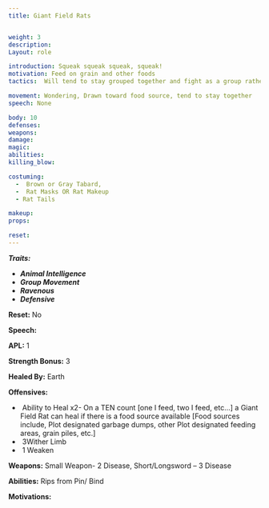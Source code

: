 ```yaml
---
title: Giant Field Rats


weight: 3
description: 
Layout: role

introduction: Squeak squeak squeak, squeak!
motivation: Feed on grain and other foods
tactics:  Will tend to stay grouped together and fight as a group rather than individuals, will not attack unless attacked first. Defensive

movement: Wondering, Drawn toward food source, tend to stay together
speech: None

body: 10
defenses: 
weapons: 
damage:
magic: 
abilities:
killing_blow: 

costuming: 
  -  Brown or Gray Tabard,  
  -  Rat Masks OR Rat Makeup
  - Rat Tails

makeup:
props: 

reset:
---
```


***Traits:***

- ***Animal Intelligence***
- ***Group Movement***
- ***Ravenous***
- ***Defensive***

**Reset:** No


**Speech:** 



**APL:** 1

**Strength Bonus:** 3

**Healed By:** Earth

**Offensives:**

- ​	Ability to Heal x2- On a TEN count [one I feed, two I feed, etc...] a Giant Field Rat can heal if there is a food source available [Food sources include, Plot designated garbage dumps, other Plot designated feeding areas, grain piles, etc.]
- ​	3Wither Limb
- ​	1 Weaken



**Weapons:** Small Weapon- 2 Disease, Short/Longsword – 3 Disease





**Abilities:** Rips from Pin/ Bind



**Motivations:** 





